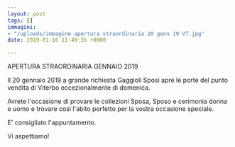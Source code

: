 ```yaml
---
layout: post
tags: []
immagini:
- "/uploads/immagine apertura straordinaria 20 genn 19 VT.jpg"
date: 2019-01-16 11:49:35 +0000

---
```

APERTURA STRAORDINARIA GENNAIO 2019

Il 20 gennaio 2019 a grande richiesta Gaggioli Sposi apre le porte del punto vendita di Viterbo eccezionalmente di domenica.

Avrete l'occasione di provare le collezioni Sposa, Sposo e cerimonia donna e uomo e trovare così l'abito perfetto per la vostra occasione speciale.

E' consigliato l'appuntamento.

Vi aspettiamo!